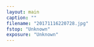 ```yaml
---
layout: main
caption: ""
filename: "20171116220728.jpg"
fstop: "Unknown"
exposure: "Unknown"
---
```

